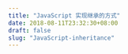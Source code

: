 ```yaml
---
title: "JavaScript 实现继承的方式"
date: 2018-08-11T23:32:30+08:00
draft: false
slug: "JavaScript-inheritance"
---
```

